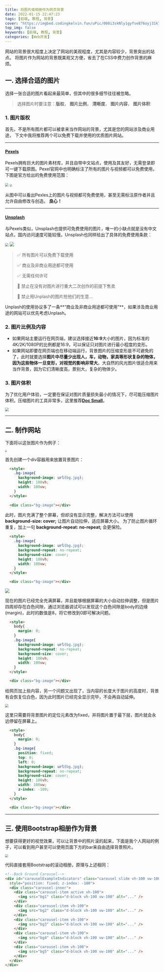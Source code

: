 ```yaml
---
title: 将图片或相册作为网页背景
date: 2022-01-15 22:47:23
tags: [前端, 教程, 背景]
cover: "https://imgbed.codingkelvin.fun/uPic/008i3skNly1gyfse876oyj31k70u0tm4.jpg"
top_img: false
keywords: [前端, 教程, 背景]
categories: [Web开发]
---
```


网站的背景很大程度上决定了网站的美观程度，尤其是内容较少，背景突出的站点。 将图片作为网站的背景既美观又方便，省去了在CSS中费力创作背景的麻烦。

## 一. 选择合适的图片

选择一张合适的图片看起来最简单，但其中的很多细节往往被忽略。

> 选择图片时要注意：**版权**， **图片比例**， **清晰度**， **图片内容**， **图片体积**

### 1. 图片版权

首先，不是所有图片都可以被拿来当作网站的背景，尤其是您的网站涉及商业用途， 下文中我将推荐两个可以免费下载并使用的优质图片网站。

---

#### [Pexels](httpss://www.pexels.com/zh-cn/)

Pexels拥有巨大的图片素材库，并且自带中文站点，使用及其友好，无需登录即可一键下载原图。Pexel官网中也明确标注了所有的图片与视频都可以免费使用，下图是官方给出的免费使用范围：

<img src="https://imgbed.codingkelvin.fun/uPic/008i3skNly1gyfsello3wj30rx09s0tv.jpg"  style="zoom:67%;" />

<img src="https://imgbed.codingkelvin.fun/uPic/008i3skNly1gyfsejdeeij30ie0jx75y.jpg"  style="zoom:50%;" />

从图中可以看出Pexles上的图片与视频都可免费使用，甚至无需标注原作者并且允许自由修改与创造。 **良心！**

---

#### [Unsplash](httpss://unsplash.com/)

与Pexels类似，Unsplash也提供可免费使用的图片，唯一的小缺点就是没有中文站点，国内访问速度可能较慢。Unsplash也同样给出了具体的免费使用条款：

<img src="https://imgbed.codingkelvin.fun/uPic/008i3skNly1gyfsehpbuzj30rx09smxu.jpg"  style="zoom:67%;" />

<img src="https://imgbed.codingkelvin.fun/uPic/008i3skNly1gyfseg6105j30hh09st9d.jpg"  style="zoom:90%;" />

>✅ 所有图片可以免费下载使用
>
>✅ 商业及非商业用途都可使用
>
>✅ 无需任何许可
>
>🚫 禁止在没有对图片进行重大二次创作的前提下售卖
>
>🚫 禁止用Unplash的图片抢他们的生意...

Unplash的使用协议多了一条**“商业及非商业用途都可使用”**，如果涉及商业用途的网站可以优先考虑Unplash。

### 2. 图片比例及内容

- 如果网站主要运行在网页端，建议选择接近**16:9**大小的图片，因为标准的4K/2K/1080P的比例都是16:9，可以保证只对图片进行最小程度的变形。
- 如果网站即要在网页端也在移动端运行，背景图片的压缩变形是不可避免的了，此时就要选择**图片中尽量少出现人，车，动物，家具等形状复杂的物体，因为这些物体一旦变形，对视觉的影响非常大**。大自然的风光图片很适合用来当作背景，因为它们清晰度高，景别大，复杂的物体少。

### 3. 图片体积

为了优化用户体验，一定要在保证对图片质量损失最小的情况下，尽可能压缩图片体积。压缩图片的工具非常多，这里推荐[**Doc Small**](httpss://docsmall.com/image-compress)。

<img src="https://imgbed.codingkelvin.fun/uPic/008i3skNly1gyfsedr6kbj30rx09sglw.jpg" style="zoom:75%;" />

---

## 二. 制作网站

下面将以这张图片作为例子：

<img src="https://imgbed.codingkelvin.fun/uPic/008i3skNly1gyfsebhyi7j31900u0n5c.jpg"  style="zoom:40%" />

首先创建一个div容器用来放置背景图片：

```html
  <style>
    .bg-image{
      background-image: url(bg.jpg);
      height: 100vh;
      width: 100vw;
    }
  </style>
  
  <div class="bg-image"></div>
```

此时，图片充满了整个屏幕，但却没有显示完整，解决方法可以使用 **background-size: cover;** 让图片自动拉伸，适应屏幕大小。 为了防止图片循环重复，加上一句 **background-repeat: no-repeat;** 会更保险。

```html
  <style>
    .bg-image{
      background-image: url(bg.jpg);
      background-repeat: no-repeat;
      background-size: cover;
      height: 100vh;
      width: 100vw;
    }
  </style>

  <div class="bg-image"></div>
```

<img src="https://imgbed.codingkelvin.fun/uPic/008i3skNly1gyfse876oyj31k70u0tm4.jpg" style="zoom:90%;" />

现在的图片已经完全充满屏幕，并且能够根据屏幕的大小自动拉伸调整，但是图片四周却存在白色间隙，通过浏览器调试可以发现这个白色间隙是body的边缘(margin)，此时的数值是8，将它修改到0即可解决问题。

```html
  <style>
    body{
      margin: 0;
    }
    .bg-image{
      background-image: url(bg.jpg);
      background-repeat: no-repeat;
      background-size: cover;
      height: 100vh;
      width: 100vw;
    }
  </style>

  <div class="bg-image"></div>
```

给网页加上些内容，另一个问题又出现了，当内容的长度大于图片的高度时，背景有会恢复位白色，因为此时图片已经完全显示完毕，不会再自动延伸。

<img src="https://imgbed.codingkelvin.fun/uPic/008i3skNly1gyfse2j4gbj30rx09s76a.jpg"  style="zoom:67%;" />

这里只需要将背景图片的定位元素改为fixed，并将图片置于最下层，图片就会永远停留在屏幕上。

```html
  <style>
    body{
      margin: 0;
    }
    .bg-image{
      position: fixed;
      top: 0;
      left: 0;
      background-image: url(bg.jpg);
      background-repeat: no-repeat;
      background-size: cover;
      height: 100vh;
      width: 100vw;
      z-index: -100;
    }
  </style>

  <div class="bg-image"></div>
```

---

## 三. 使用Bootstrap相册作为背景

想要获得更好的视觉效果，可以让背景中的照片滚的起来，下面是我个人网站的例子，可以看到用户甚至可以使用页面下方的bar来自由选择背景照片。

<img src="https://imgbed.codingkelvin.fun/uPic/008i3skNly1gyfsdwfn0uj31hb0nvdks.jpg"  style="zoom:60%;" />

代码直接套用Bootstrap的滚动相册，原理与上述相同：

```html
<!--Back Ground Carousel-->
<div id="carouselExampleIndicators" class="carousel slide vh-100 vw-100" data-bs-ride="carousel"
  style="position: fixed; z-index: -100">
  <div class="carousel-inner">
    <div class="carousel-item active vh-100">
      <img src="bg1" class="d-block vh-100 vw-100" alt="..." />
    </div>
    <div class="carousel-item vh-100">
      <img src="bg2" class="d-block vh-100 vw-100" alt="..." />
    </div>
    <div class="carousel-item vh-100">
      <img src="bg3" class="d-block vh-100 vw-100" alt="..." />
    </div>
    <div class="carousel-item vh-100">
      <img src="bg4" class="d-block vh-100 vw-100" alt="..." />
    </div>
    <div class="carousel-item vh-100">
      <img src="bg5" class="d-block vh-100 vw-100" alt="..." />
    </div>
  </div>
</div>
```

